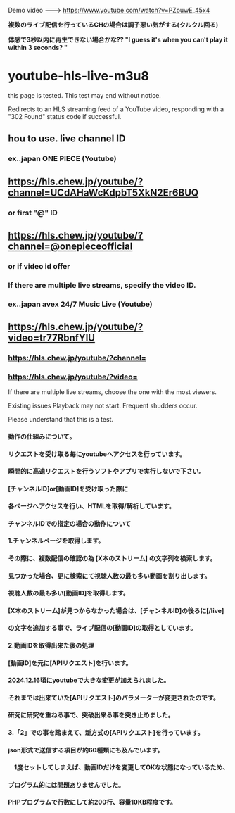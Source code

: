 Demo video ---> https://www.youtube.com/watch?v=PZouwE_45x4

**複数のライブ配信を行っているCHの場合は調子悪い気がする(クルクル回る)**

**体感で3秒以内に再生できない場合かな?? "I guess it's when you can't play it within 3 seconds? "**

# youtube-hls-live-m3u8

this page is tested.
This test may end without notice.

Redirects to an HLS streaming feed of a YouTube video,
responding with a "302 Found" status code if successful.

## hou to use. live channel ID
### ex..japan ONE PIECE (Youtube)
## https://hls.chew.jp/youtube/?channel=UCdAHaWcKdpbT5XkN2Er6BUQ

### or first "@" ID

## https://hls.chew.jp/youtube/?channel=@onepieceofficial

### or  if video id offer
### If there are multiple live streams, specify the video ID.
### ex..japan avex 24/7 Music Live (Youtube)
## https://hls.chew.jp/youtube/?video=tr77RbnfYIU

### https://hls.chew.jp/youtube/?channel=
### https://hls.chew.jp/youtube/?video=

If there are multiple live streams, choose the one with the most viewers.

Existing issues
Playback may not start.
Frequent shudders occur.

Please understand that this is a test.

#### 
#### 動作の仕組みについて。
#### リクエストを受け取る毎にyoutubeへアクセスを行っています。
#### 瞬間的に高速リクエストを行うソフトやアプリで実行しないで下さい。
#### 
#### 
#### [チャンネルID]or[動画ID]を受け取った際に
#### 各ページへアクセスを行い、HTMLを取得/解析しています。
#### 
#### チャンネルIDでの指定の場合の動作について
#### 1.チャンネルページを取得します。
####  その際に、複数配信の確認の為 [X本のストリーム] の文字列を検索します。
####  見つかった場合、更に検索にて視聴人数の最も多い動画を割り出します。
####  視聴人数の最も多い[動画ID]を取得します。
####  [X本のストリーム]が見つからなかった場合は、[チャンネルID]の後ろに[/live]
####  の文字を追加する事で、ライブ配信の[動画ID]の取得としています。
#### 
#### 2.動画IDを取得出来た後の処理
####  [動画ID]を元に[APIリクエスト]を行います。
####  2024.12.16頃にyoutubeで大きな変更が加えられました。
####  それまでは出来ていた[APIリクエスト]のパラメーターが変更されたのです。
####  研究に研究を重ねる事で、突破出来る事を突き止めました。
#### 
#### 3.「2」での事を踏まえて、新方式の[APIリクエスト]を行っています。
####  json形式で送信する項目が約60種類にも及んでいます。
#### 　1度セットしてしまえば、動画IDだけを変更してOKな状態になっているため、
####  プログラム的には問題ありませんでした。
####  PHPプログラムで行数にして約200行、容量10KB程度です。
#### 
